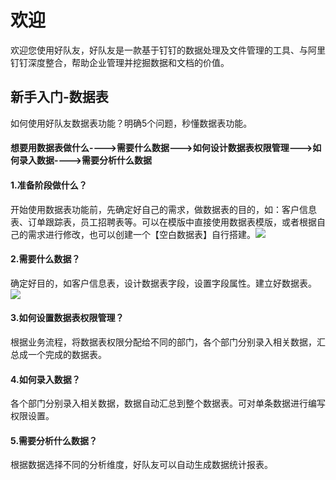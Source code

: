 # 欢迎

欢迎您使用好队友，好队友是一款基于钉钉的数据处理及文件管理的工具、与阿里钉钉深度整合，帮助企业管理并挖掘数据和文档的价值。

## 新手入门-数据表

如何使用好队友数据表功能？明确5个问题，秒懂数据表功能。

#### 想要用数据表做什么----&gt;需要什么数据---&gt;如何设计数据表权限管理---&gt;如何录入数据----&gt;需要分析什么数据

#### 1.准备阶段做什么？

开始使用数据表功能前，先确定好自己的需求，做数据表的目的，如：客户信息表、订单跟踪表，员工招聘表等。可以在模版中直接使用数据表模版，或者根据自己的需求进行修改，也可以创建一个【空白数据表】自行搭建。![](http://livedoc.oss-cn-hangzhou.aliyuncs.com/livedoc/c71065ffadef0fd115c9688f8ec2963a?x-oss-process=image/format,gif)

#### 2.需要什么数据？

确定好目的，如客户信息表，设计数据表字段，设置字段属性。建立好数据表。![](http://livedoc.oss-cn-hangzhou.aliyuncs.com/livedoc/1029e78aebfb1dd033a6149482eacdc9?x-oss-process=image/format,gif)

#### 3.如何设置数据表权限管理？

根据业务流程，将数据表权限分配给不同的部门，各个部门分别录入相关数据，汇总成一个完成的数据表。



#### 4.如何录入数据？

各个部门分别录入相关数据，数据自动汇总到整个数据表。可对单条数据进行编写权限设置。

#### 5.需要分析什么数据？

根据数据选择不同的分析维度，好队友可以自动生成数据统计报表。

## 



